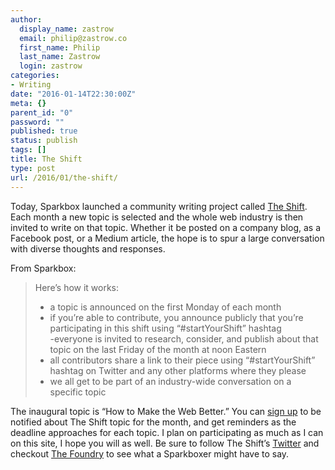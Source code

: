```yaml
---
author:
  display_name: zastrow
  email: philip@zastrow.co
  first_name: Philip
  last_name: Zastrow
  login: zastrow
categories:
- Writing
date: "2016-01-14T22:30:00Z"
meta: {}
parent_id: "0"
password: ""
published: true
status: publish
tags: []
title: The Shift
type: post
url: /2016/01/the-shift/
---
```

<p>Today, Sparkbox launched a community writing project called <a href="https://twitter.com/startYourShift">The Shift</a>. Each month a new topic is selected and the whole web industry is then invited to write on that topic. Whether it be posted on a company blog, as a Facebook post, or a Medium article, the hope is to spur a large conversation with diverse thoughts and responses.</p>
<p>From Sparkbox:</p>
<blockquote>
<p>Here’s how it works:</p>
<ul>
<li>a topic is announced on the first Monday of each month</li>
<li>if you’re able to contribute, you announce publicly that you’re participating in this shift using “#startYourShift” hashtag<br />
-everyone is invited to research, consider, and publish about that topic on the last Friday of the month at noon Eastern</li>
<li>all contributors share a link to their piece using “#startYourShift” hashtag on Twitter and any other platforms where they please</li>
<li>we all get to be part of an industry-wide conversation on a specific topic</li>
</ul>
</blockquote>
<p>The inaugural topic is “How to Make the Web Better.” You can <a href="http://seesparkbox.us1.list-manage.com/subscribe?u=c2fcafb7ccc2db34e99075bb1&amp;id=bb05c6c1af">sign up</a> to be notified about The Shift topic for the month, and get reminders as the deadline approaches for each topic. I plan on participating as much as I can on this site, I hope you will as well. Be sure to follow The Shift’s <a href="https://twitter.com/startYourShift">Twitter</a> and checkout <a href="http://seesparkbox.com/foundry">The Foundry</a> to see what a Sparkboxer might have to say.</p>
